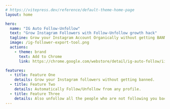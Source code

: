 ```yaml
---
# https://vitepress.dev/reference/default-theme-home-page
layout: home

hero:
  name: "IG Auto Follow-Unfollow"
  text: "Grow Instagram Followers with Follow-Unfollow growth hack"
  tagline: Grow your Instagram Account Organically without getting BANNED! Use this extension on any Instagram profile to Auto Follow from their followers. You can also unfollow all the accounts that are not following you back on Instagram.
  image: /ig-follower-export-tool.png
  actions:
    - theme: brand
      text: Add to Chrome
      link: https://chrome.google.com/webstore/detail/ig-auto-follow/iiaohnpoogjkomcdkhdfljgpglejpaad?hl=zh-CN&authuser=0

features:
  - title: Feature One
    details: Grow your Instagram followers without getting banned. 
  - title: Feature Two
    details: Automatically Follow/Unfollow from any profile.
  - title: Feature Three
    details: Also unfollow all the people who are not following you back.
---
```


<script setup>
    import IGAutoFollowPricing from './components/IGAutoFollowPricing.vue'
    import IGAutoFollowFAQ from './components/IGAutoFollowFAQ.vue'
    import Checkout from './Checkout.vue'
</script>

<IGAutoFollowPricing />
<IGAutoFollowFAQ />
<Checkout chrome-extension-name="ig_auto_follow" />
